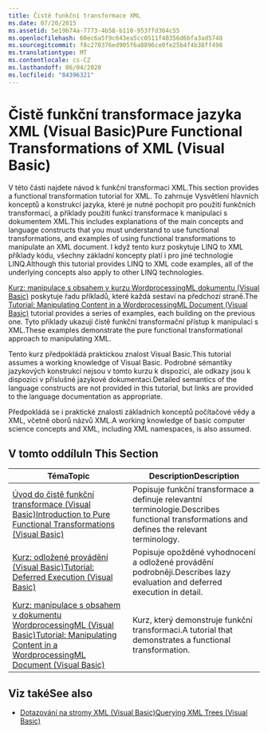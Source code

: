 ```yaml
---
title: Čistě funkční transformace XML
ms.date: 07/20/2015
ms.assetid: 5e19b74a-7773-4b58-b110-953ffd364c55
ms.openlocfilehash: 60ec6a5f9c643ea5cc0511f48356d6bfa3ad5748
ms.sourcegitcommit: f8c270376ed905f6a8896ce0fe25b4f4b38ff498
ms.translationtype: MT
ms.contentlocale: cs-CZ
ms.lasthandoff: 06/04/2020
ms.locfileid: "84396321"
---
```

# <a name="pure-functional-transformations-of-xml-visual-basic"></a><span data-ttu-id="2b8d0-102">Čistě funkční transformace jazyka XML (Visual Basic)</span><span class="sxs-lookup"><span data-stu-id="2b8d0-102">Pure Functional Transformations of XML (Visual Basic)</span></span>
<span data-ttu-id="2b8d0-103">V této části najdete návod k funkční transformaci XML.</span><span class="sxs-lookup"><span data-stu-id="2b8d0-103">This section provides a functional transformation tutorial for XML.</span></span> <span data-ttu-id="2b8d0-104">To zahrnuje Vysvětlení hlavních konceptů a konstrukcí jazyka, které je nutné pochopit pro použití funkčních transformací, a příklady použití funkcí transformace k manipulaci s dokumentem XML.</span><span class="sxs-lookup"><span data-stu-id="2b8d0-104">This includes explanations of the main concepts and language constructs that you must understand to use functional transformations, and examples of using functional transformations to manipulate an XML document.</span></span> <span data-ttu-id="2b8d0-105">I když tento kurz poskytuje LINQ to XML příklady kódu, všechny základní koncepty platí i pro jiné technologie LINQ.</span><span class="sxs-lookup"><span data-stu-id="2b8d0-105">Although this tutorial provides LINQ to XML code examples, all of the underlying concepts also apply to other LINQ technologies.</span></span>  
  
 <span data-ttu-id="2b8d0-106">[Kurz: manipulace s obsahem v kurzu WordprocessingML dokumentu (Visual Basic)](tutorial-manipulating-content-in-a-wordprocessingml-document.md) poskytuje řadu příkladů, které každá sestaví na předchozí straně.</span><span class="sxs-lookup"><span data-stu-id="2b8d0-106">The [Tutorial: Manipulating Content in a WordprocessingML Document (Visual Basic)](tutorial-manipulating-content-in-a-wordprocessingml-document.md) tutorial provides a series of examples, each building on the previous one.</span></span> <span data-ttu-id="2b8d0-107">Tyto příklady ukazují čistě funkční transformační přístup k manipulaci s XML.</span><span class="sxs-lookup"><span data-stu-id="2b8d0-107">These examples demonstrate the pure functional transformational approach to manipulating XML.</span></span>  
  
 <span data-ttu-id="2b8d0-108">Tento kurz předpokládá praktickou znalost Visual Basic.</span><span class="sxs-lookup"><span data-stu-id="2b8d0-108">This tutorial assumes a working knowledge of Visual Basic.</span></span> <span data-ttu-id="2b8d0-109">Podrobné sémantiky jazykových konstrukcí nejsou v tomto kurzu k dispozici, ale odkazy jsou k dispozici v příslušné jazykové dokumentaci.</span><span class="sxs-lookup"><span data-stu-id="2b8d0-109">Detailed semantics of the language constructs are not provided in this tutorial, but links are provided to the language documentation as appropriate.</span></span>  
  
 <span data-ttu-id="2b8d0-110">Předpokládá se i praktické znalosti základních konceptů počítačové vědy a XML, včetně oborů názvů XML.</span><span class="sxs-lookup"><span data-stu-id="2b8d0-110">A working knowledge of basic computer science concepts and XML, including XML namespaces, is also assumed.</span></span>  
  
## <a name="in-this-section"></a><span data-ttu-id="2b8d0-111">V tomto oddílu</span><span class="sxs-lookup"><span data-stu-id="2b8d0-111">In This Section</span></span>  
  
|<span data-ttu-id="2b8d0-112">Téma</span><span class="sxs-lookup"><span data-stu-id="2b8d0-112">Topic</span></span>|<span data-ttu-id="2b8d0-113">Description</span><span class="sxs-lookup"><span data-stu-id="2b8d0-113">Description</span></span>|  
|-----------|-----------------|  
|[<span data-ttu-id="2b8d0-114">Úvod do čistě funkční transformace (Visual Basic)</span><span class="sxs-lookup"><span data-stu-id="2b8d0-114">Introduction to Pure Functional Transformations (Visual Basic)</span></span>](introduction-to-pure-functional-transformations.md)|<span data-ttu-id="2b8d0-115">Popisuje funkční transformace a definuje relevantní terminologie.</span><span class="sxs-lookup"><span data-stu-id="2b8d0-115">Describes functional transformations and defines the relevant terminology.</span></span>|  
|[<span data-ttu-id="2b8d0-116">Kurz: odložené provádění (Visual Basic)</span><span class="sxs-lookup"><span data-stu-id="2b8d0-116">Tutorial: Deferred Execution (Visual Basic)</span></span>](tutorial-deferred-execution.md)|<span data-ttu-id="2b8d0-117">Popisuje opožděné vyhodnocení a odložené provádění podrobněji.</span><span class="sxs-lookup"><span data-stu-id="2b8d0-117">Describes lazy evaluation and deferred execution in detail.</span></span>|  
|[<span data-ttu-id="2b8d0-118">Kurz: manipulace s obsahem v dokumentu WordprocessingML (Visual Basic)</span><span class="sxs-lookup"><span data-stu-id="2b8d0-118">Tutorial: Manipulating Content in a WordprocessingML Document (Visual Basic)</span></span>](tutorial-manipulating-content-in-a-wordprocessingml-document.md)|<span data-ttu-id="2b8d0-119">Kurz, který demonstruje funkční transformaci.</span><span class="sxs-lookup"><span data-stu-id="2b8d0-119">A tutorial that demonstrates a functional transformation.</span></span>|  
  
## <a name="see-also"></a><span data-ttu-id="2b8d0-120">Viz také</span><span class="sxs-lookup"><span data-stu-id="2b8d0-120">See also</span></span>

- [<span data-ttu-id="2b8d0-121">Dotazování na stromy XML (Visual Basic)</span><span class="sxs-lookup"><span data-stu-id="2b8d0-121">Querying XML Trees (Visual Basic)</span></span>](querying-xml-trees.md)
